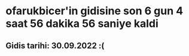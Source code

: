 # ofarukbicer'in gidisine son 6 gun 4 saat 56 dakika 56 saniye kaldi

## Gidis tarihi: 30.09.2022 :(